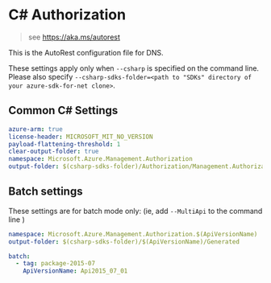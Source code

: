 # C# Authorization

> see https://aka.ms/autorest

This is the AutoRest configuration file for DNS.

These settings apply only when `--csharp` is specified on the command line.
Please also specify `--csharp-sdks-folder=<path to "SDKs" directory of your azure-sdk-for-net clone>`.

## Common C# Settings

``` yaml !$(MultiApi)
azure-arm: true
license-header: MICROSOFT_MIT_NO_VERSION
payload-flattening-threshold: 1
clear-output-folder: true
namespace: Microsoft.Azure.Management.Authorization
output-folder: $(csharp-sdks-folder)/Authorization/Management.Authorization/Generated
```

## Batch settings
These settings are for batch mode only: (ie, add `--MultiApi` to the command line )

``` yaml $(MultiApi)
namespace: Microsoft.Azure.Management.Authorization.$(ApiVersionName)
output-folder: $(csharp-sdks-folder)/$(ApiVersionName)/Generated

batch:
  - tag: package-2015-07
    ApiVersionName: Api2015_07_01
```